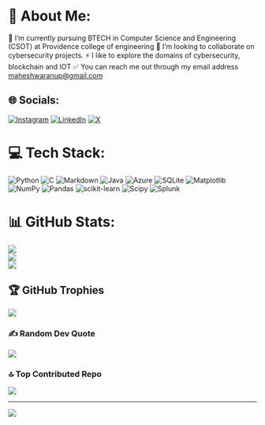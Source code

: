 # 💫 About Me:
🔭 I’m currently pursuing BTECH in Computer Science and Engineering (CSOT) at Providence college of engineering
🤝 I’m looking to collaborate on cybersecurity projects.
⚡ I like to explore the domains of cybersecurity, blockchain and IOT
✅ You can reach me out through my email address maheshwaranup@gmail.com


## 🌐 Socials:
[![Instagram](https://img.shields.io/badge/Instagram-%23E4405F.svg?logo=Instagram&logoColor=white)](https://instagram.com/djmahe4) [![LinkedIn](https://img.shields.io/badge/LinkedIn-%230077B5.svg?logo=linkedin&logoColor=white)](https://linkedin.com/in/maheshwar-anup) [![X](https://img.shields.io/badge/X-black.svg?logo=X&logoColor=white)](https://x.com/DJMahe04) 

# 💻 Tech Stack:
![Python](https://img.shields.io/badge/python-3670A0?style=for-the-badge&logo=python&logoColor=ffdd54) ![C](https://img.shields.io/badge/c-%2300599C.svg?style=for-the-badge&logo=c&logoColor=white) ![Markdown](https://img.shields.io/badge/markdown-%23000000.svg?style=for-the-badge&logo=markdown&logoColor=white) ![Java](https://img.shields.io/badge/java-%23ED8B00.svg?style=for-the-badge&logo=openjdk&logoColor=white) ![Azure](https://img.shields.io/badge/azure-%230072C6.svg?style=for-the-badge&logo=microsoftazure&logoColor=white) ![SQLite](https://img.shields.io/badge/sqlite-%2307405e.svg?style=for-the-badge&logo=sqlite&logoColor=white) ![Matplotlib](https://img.shields.io/badge/Matplotlib-%23ffffff.svg?style=for-the-badge&logo=Matplotlib&logoColor=black) ![NumPy](https://img.shields.io/badge/numpy-%23013243.svg?style=for-the-badge&logo=numpy&logoColor=white) ![Pandas](https://img.shields.io/badge/pandas-%23150458.svg?style=for-the-badge&logo=pandas&logoColor=white) ![scikit-learn](https://img.shields.io/badge/scikit--learn-%23F7931E.svg?style=for-the-badge&logo=scikit-learn&logoColor=white) ![Scipy](https://img.shields.io/badge/SciPy-%230C55A5.svg?style=for-the-badge&logo=scipy&logoColor=%white) ![Splunk](https://img.shields.io/badge/splunk-%23000000.svg?style=for-the-badge&logo=splunk&logoColor=white)
# 📊 GitHub Stats:
![](https://github-readme-stats.vercel.app/api?username=djmahe4&theme=dark&hide_border=false&include_all_commits=false&count_private=false)<br/>
![](https://github-readme-streak-stats.herokuapp.com/?user=djmahe4&theme=dark&hide_border=false)<br/>
![](https://github-readme-stats.vercel.app/api/top-langs/?username=djmahe4&theme=dark&hide_border=false&include_all_commits=false&count_private=false&layout=compact)

## 🏆 GitHub Trophies
![](https://github-profile-trophy.vercel.app/?username=djmahe4&theme=radical&no-frame=false&no-bg=true&margin-w=4)

### ✍️ Random Dev Quote
![](https://quotes-github-readme.vercel.app/api?type=horizontal&theme=tokyonight)

### 🔝 Top Contributed Repo
![](https://github-contributor-stats.vercel.app/api?username=djmahe4&limit=5&theme=dark&combine_all_yearly_contributions=true)

---
[![](https://visitcount.itsvg.in/api?id=djmahe4&icon=8&color=4)](https://visitcount.itsvg.in)

<!-- Proudly created with GPRM ( https://gprm.itsvg.in ) -->
